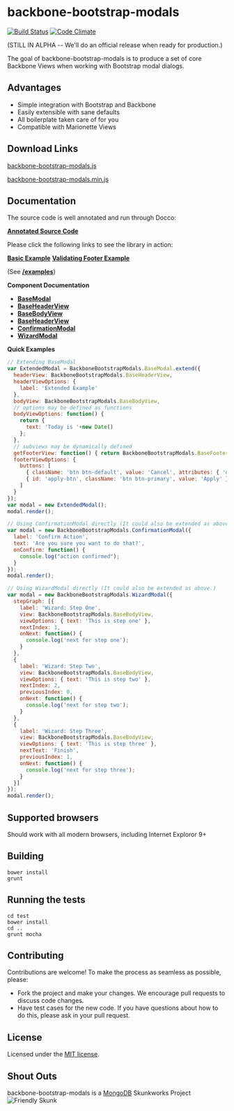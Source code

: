 backbone-bootstrap-modals
=========================
[![Build Status](https://travis-ci.org/leafygreen/backbone-bootstrap-modals.svg?branch=master)](https://travis-ci.org/leafygreen/backbone-bootstrap-modals)
[![Code Climate](https://codeclimate.com/github/leafygreen/backbone-bootstrap-modals.png)](https://codeclimate.com/github/leafygreen/backbone-bootstrap-modals)

(STILL IN ALPHA -- We'll do an official release when ready for production.)

The goal of backbone-bootstrap-modals is to produce a set of core Backbone Views
when working with Bootstrap modal dialogs.

## Advantages

- Simple integration with Bootstrap and Backbone
- Easily extensible with sane defaults
- All boilerplate taken care of for you
- Compatible with Marionette Views

## Download Links

[backbone-bootstrap-modals.js](https://raw.githubusercontent.com/leafygreen/backbone-bootstrap-modals/master/lib/backbone-bootstrap-modals.js)

[backbone-bootstrap-modals.min.js](https://raw.githubusercontent.com/leafygreen/backbone-bootstrap-modals/master/lib/backbone-bootstrap-modals.min.js)

## Documentation

The source code is well annotated and run through Docco:

[**Annotated Source Code**](http://leafygreen.github.io/backbone-bootstrap-modals/docco/backbone-bootstrap-modals.html)

Please click the following links to see the library in action:

[**Basic Example**](http://leafygreen.github.io/backbone-bootstrap-modals/example.html)
[**Validating Footer Example**](http://leafygreen.github.io/backbone-bootstrap-modals/validating-footer-example.html)

(See [**/examples**](/examples))

**Component Documentation**

 * [**BaseModal**](docs/BaseModal.md)
  * [**BaseHeaderView**](docs/BaseHeaderView.md)
  * [**BaseBodyView**](docs/BaseBodyView.md)
  * [**BaseHeaderView**](docs/BaseHeaderView.md)
 * [**ConfirmationModal**](docs/ConfirmationModal.md)
 * [**WizardModal**](docs/WizardModal.md)

**Quick Examples**

```javascript
// Extending BaseModal
var ExtendedModal = BackboneBootstrapModals.BaseModal.extend({
  headerView: BackboneBootstrapModals.BaseHeaderView,
  headerViewOptions: {
    label: 'Extended Example'
  },
  bodyView: BackboneBootstrapModals.BaseBodyView,
  // options may be defined as functions
  bodyViewOptions: function() {
    return {
      text: 'Today is '+new Date()
    };
  },
  // subviews may be dynamically defined
  getFooterView: function() { return BackboneBootstrapModals.BaseFooterView; },
  footerViewOptions: {
    buttons: [
      { className: 'btn btn-default', value: 'Cancel', attributes: { 'data-dismiss': 'modal', 'aria-hidden': 'true' }},
      { id: 'apply-btn', className: 'btn btn-primary', value: 'Apply' }
    ]
  }
});
var modal = new ExtendedModal();
modal.render();
```

```javascript
// Using ConfirmationModal directly (It could also be extended as above.)
var modal = new BackboneBootstrapModals.ConfirmationModal({
  label: 'Confirm Action',
  text: 'Are you sure you want to do that?',
  onConfirm: function() {
    console.log("action confirmed");
  }
});
modal.render();
```

```javascript
// Using WizardModal directly (It could also be extended as above.)
var modal = new BackboneBootstrapModals.WizardModal({
  stepGraph: [{
    label: 'Wizard: Step One',
    view: BackboneBootstrapModals.BaseBodyView,
    viewOptions: { text: 'This is step one' },
    nextIndex: 1,
    onNext: function() {
      console.log('next for step one');
    }
  },
  {
    label: 'Wizard: Step Two',
    view: BackboneBootstrapModals.BaseBodyView,
    viewOptions: { text: 'This is step two' },
    nextIndex: 2,
    previousIndex: 0,
    onNext: function() {
      console.log('next for step two');
    }
  },
  {
    label: 'Wizard: Step Three',
    view: BackboneBootstrapModals.BaseBodyView,
    viewOptions: { text: 'This is step three' },
    nextText: 'Finish',
    previousIndex: 1,
    onNext: function() {
      console.log('next for step three');
    }
  }]
});
modal.render();
```

## Supported browsers

Should work with all modern browsers, including Internet Exploror 9+

## Building

```
bower install
grunt
```

## Running the tests

```
cd test
bower install
cd ..
grunt mocha
```

## Contributing

Contributions are welcome! To make the process as seamless as possible, please:

* Fork the project and make your changes. We encourage pull requests to discuss code changes.
* Have test cases for the new code. If you have questions about how to do this, please ask in your pull request.


## License
Licensed under the [MIT license](LICENSE-MIT "MIT License").

## Shout Outs

backbone-bootstrap-modals is a [MongoDB](http://www.mongodb.com) Skunkworks Project
![Friendly Skunk](http://s12.postimg.org/fxmtcosx9/skunkworks2.jpg)
